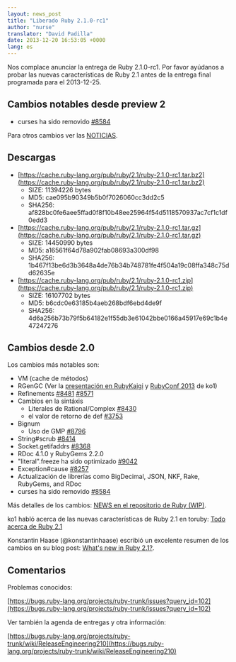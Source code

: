 ```yaml
---
layout: news_post
title: "Liberado Ruby 2.1.0-rc1"
author: "nurse"
translator: "David Padilla"
date: 2013-12-20 16:53:05 +0000
lang: es
---
```


Nos complace anunciar la entrega de Ruby 2.1.0-rc1.
Por favor ayúdanos a probar las nuevas características de Ruby 2.1 antes
de la entrega final programada para el 2013-12-25.

## Cambios notables desde preview 2

* curses ha sido removido [#8584](https://bugs.ruby-lang.org/issues/8584)

Para otros cambios ver las [NOTICIAS](https://github.com/ruby/ruby/blob/v2_1_0_rc1/NEWS).

## Descargas

* [https://cache.ruby-lang.org/pub/ruby/2.1/ruby-2.1.0-rc1.tar.bz2](https://cache.ruby-lang.org/pub/ruby/2.1/ruby-2.1.0-rc1.tar.bz2)
  * SIZE:   11394226 bytes
  * MD5:    cae095b90349b5b0f7026060cc3dd2c5
  * SHA256: af828bc0fe6aee5ffad0f8f10b48ee25964f54d5118570937ac7cf1c1df0edd3
* [https://cache.ruby-lang.org/pub/ruby/2.1/ruby-2.1.0-rc1.tar.gz](https://cache.ruby-lang.org/pub/ruby/2.1/ruby-2.1.0-rc1.tar.gz)
  * SIZE:   14450990 bytes
  * MD5:    a16561f64d78a902fab08693a300df98
  * SHA256: 1b467f13be6d3b3648a4de76b34b748781fe4f504a19c08ffa348c75dd62635e
* [https://cache.ruby-lang.org/pub/ruby/2.1/ruby-2.1.0-rc1.zip](https://cache.ruby-lang.org/pub/ruby/2.1/ruby-2.1.0-rc1.zip)
  * SIZE:   16107702 bytes
  * MD5:    b6cdc0e63185b4aeb268bdf6ebd4de9f
  * SHA256: 4d6a256b73b79f5b64182e1f55db3e61042bbe0166a45917e69c1b4e47247276

## Cambios desde 2.0

Los cambios más notables son:

* VM (cache de métodos)
* RGenGC (Ver la [presentación en RubyKaigi](http://rubykaigi.org/2013/talk/S73) y [RubyConf 2013](http://www.atdot.net/~ko1/activities/rubyconf2013-ko1_pub.pdf) de ko1)
* Refinements [#8481](https://bugs.ruby-lang.org/issues/8481) [#8571](https://bugs.ruby-lang.org/issues/8571)
* Cambios en la sintáxis
  * Literales de Rational/Complex [#8430](https://bugs.ruby-lang.org/issues/8430)
  * el valor de retorno de def [#3753](https://bugs.ruby-lang.org/issues/3753)
* Bignum
  * Uso de GMP [#8796](https://bugs.ruby-lang.org/issues/8796)
* String#scrub [#8414](https://bugs.ruby-lang.org/issues/8414)
* Socket.getifaddrs [#8368](https://bugs.ruby-lang.org/issues/8368)
* RDoc 4.1.0 y RubyGems 2.2.0
* "literal".freeze ha sido optimizado [#9042](https://bugs.ruby-lang.org/issues/9042)
* Exception#cause [#8257](https://bugs.ruby-lang.org/issues/8257)
* Actualización de librerías como BigDecimal, JSON, NKF, Rake, RubyGems, and RDoc
* curses ha sido removido [#8584](https://bugs.ruby-lang.org/issues/8584)

Más detalles de los cambios: [NEWS en el repositorio de Ruby (WIP)](https://github.com/ruby/ruby/blob/v2_1_0_rc1/NEWS).

ko1 habló acerca de las nuevas características de Ruby 2.1 en
toruby: [Todo acerca de Ruby 2.1](http://www.atdot.net/~ko1/activities/toruby05-ko1.pdf)

Konstantin Haase (@konstantinhaase) escribió un excelente resumen de los
cambios en su blog post: [What's new in Ruby 2.1?](http://rkh.im/ruby-2.1).

## Comentarios

Problemas conocidos:

[https://bugs.ruby-lang.org/projects/ruby-trunk/issues?query_id=102](https://bugs.ruby-lang.org/projects/ruby-trunk/issues?query_id=102)

Ver también la agenda de entregas y otra información:

[https://bugs.ruby-lang.org/projects/ruby-trunk/wiki/ReleaseEngineering210](https://bugs.ruby-lang.org/projects/ruby-trunk/wiki/ReleaseEngineering210)
